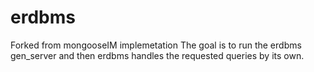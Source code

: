 # erdbms
Forked from mongooseIM implemetation
The goal is to run the erdbms gen_server and then erdbms handles the requested queries by its own.
